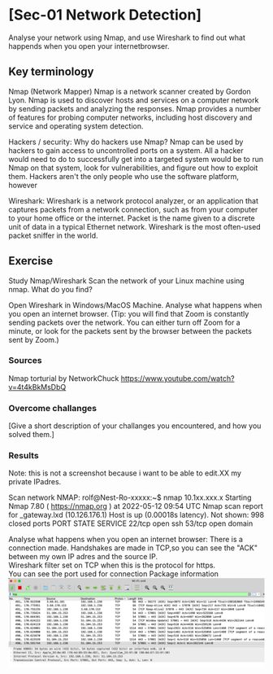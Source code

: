 # [Sec-01 Network Detection]
Analyse your network using Nmap, and use Wireshark to find out what happends when you open your internetbrowser. 

## Key terminology
Nmap (Network Mapper)
Nmap is a network scanner created by Gordon Lyon. Nmap is used to discover hosts and services on a computer network by sending packets and analyzing the responses. Nmap provides a number of features for probing computer networks, including host discovery and service and operating system detection.

Hackers / security:
Why do hackers use Nmap?
Nmap can be used by hackers to gain access to uncontrolled ports on a system. All a hacker would need to do to successfully get into a targeted system would be to run Nmap on that system, look for vulnerabilities, and figure out how to exploit them. Hackers aren't the only people who use the software platform, however

Wireshark:
Wireshark is a network protocol analyzer, or an application that captures packets from a network connection, such as from your computer to your home office or the internet. Packet is the name given to a discrete unit of data in a typical Ethernet network. Wireshark is the most often-used packet sniffer in the world.

## Exercise
Study Nmap/Wireshark
Scan the network of your Linux machine using nmap. What do you find?

Open Wireshark in Windows/MacOS Machine. Analyse what happens when you open an internet browser. (Tip: you will find that Zoom is constantly sending packets over the network. You can either turn off Zoom for a minute, or look for the packets sent by the browser between the packets sent by Zoom.)



### Sources
Nmap torturial by NetworkChuck
https://www.youtube.com/watch?v=4t4kBkMsDbQ

### Overcome challanges
[Give a short description of your challanges you encountered, and how you solved them.]

### Results
Note: this is not a screenshot because i want to be able to edit.XX my private IPadres.

Scan network NMAP: 
rolf@Nest-Ro-xxxxx:~$ nmap 10.1xx.xxx.x
Starting Nmap 7.80 ( https://nmap.org ) at 2022-05-12 09:54 UTC
Nmap scan report for _gateway.lxd (10.126.176.1)
Host is up (0.00018s latency).
Not shown: 998 closed ports
PORT   STATE SERVICE
22/tcp open  ssh
53/tcp open  domain

Analyse what happens when you open an internet browser:
There is a connection made. 
Handshakes are made in TCP,so you can see the "ACK" between my own IP adres and the source IP.   
Wireshark filter set on TCP when this is the protocol for https.   
You can see the port used for connection
Package information
![screenwire](../00_includes/Wiresharksecurity1.png)


